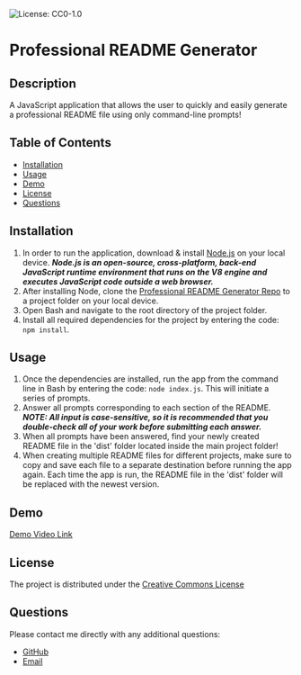 ![License: CC0-1.0](https://img.shields.io/badge/License-CC0_1.0-lightgrey.svg)
# **Professional README Generator**

## **Description**
A JavaScript application that allows the user to quickly and easily generate a professional README file using only command-line prompts!

## **Table of Contents**
* [Installation](#installation)
* [Usage](#usage)
* [Demo](#demo)
* [License](#license)
* [Questions](#questions)

## **Installation**
1. In order to run the application, download & install [Node.js](https://nodejs.org/en/download/) on your local device.  ***Node.js is an open-source, cross-platform, back-end JavaScript runtime environment that runs on the V8 engine and executes JavaScript code outside a web browser.***
2. After installing Node, clone the [Professional README Generator Repo](https://github.com/ChristopherLawn/readme-generator) to a project folder on your local device.
3. Open Bash and navigate to the root directory of the project folder.
4. Install all required dependencies for the project by entering the code:
    `npm install`.

## **Usage**
1. Once the dependencies are installed, run the app from the command line in Bash by entering the code:
    `node index.js`.  This will initiate a series of prompts.
2. Answer all prompts corresponding to each section of the README.  ***NOTE: All input is case-sensitive, so it is recommended that you double-check all of your work before submitting each answer.***
3. When all prompts have been answered, find your newly created README file in the 'dist' folder located inside the main project folder!
4. When creating multiple README files for different projects, make sure to copy and save each file to a separate destination before running the app again.  Each time the app is run, the README file in the 'dist' folder will be replaced with the newest version.

## **Demo**
[Demo Video Link](https://drive.google.com/file/d/1tlNsyJPGiYmZJczoGp0BHh43Xy6YH2SR/view?usp=sharing)

## **License**
The project is distributed under the [Creative Commons License](https://creativecommons.org/publicdomain/zero/1.0/)

## **Questions**
Please contact me directly with any additional questions:
* [GitHub](https://github.com/ChristopherLawn)
* [Email](mailto:christopher.lawn@yahoo.com)
    